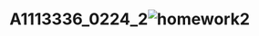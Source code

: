 # A1113336_0224_2![homework2](https://user-images.githubusercontent.com/125703463/221745793-7d99ad3a-1bb1-44a6-a283-6897fcafac4e.png)

